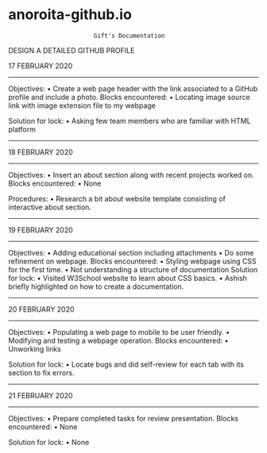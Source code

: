 # anoroita-github.io
                            Gift's Documentation
                            
DESIGN A DETAILED GITHUB PROFILE


17 FEBRUARY 2020
________________________________________
Objectives:
•	Create a web page header with the link associated to a GitHub profile and include a photo.
Blocks encountered:
•	Locating image source link with image extension file to my webpage

Solution for lock:
•	Asking few team members who are familiar with HTML platform
________________________________________
18 FEBRUARY 2020
________________________________________
Objectives:
•	Insert an about section along with recent projects worked on.
Blocks encountered:
•	None

Procedures:
•	Research a bit about website template consisting of interactive about section.
________________________________________


19 FEBRUARY 2020
________________________________________
Objectives:
•	Adding educational section including attachments 
•	Do some refinement on webpage. 
Blocks encountered:
•	Styling webpage using CSS for the first time.
•	Not understanding a structure of documentation
Solution for lock:
•	Visited W3School website to learn about CSS basics.
•	Ashish briefly highlighted on how to create a documentation. 
________________________________________

20 FEBRUARY 2020
________________________________________
Objectives:
•	Populating a web page to mobile to be user friendly.
•	Modifying and testing a webpage operation.
Blocks encountered:
•	Unworking links

Solution for lock:
•	Locate bugs and did self-review for each tab with its section to fix errors. 
________________________________________

21 FEBRUARY 2020
________________________________________
Objectives:
• Prepare completed tasks for review presentation.
Blocks encountered:
•	None

Solution for lock:
•	None

